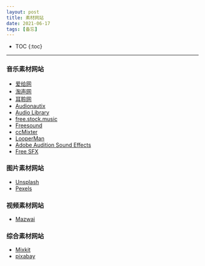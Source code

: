 ```yaml
---
layout: post
title: 素材网站
date: 2021-06-17
tags: [备忘]
---
```


* TOC
{:toc}

---

### 音乐素材网站
+ [爱给网](http://www.aigei.com/)
+ [淘声网](https://www.tosound.com)
+ [耳聆网](https://www.ear0.com)
+ [Audionautix](https://audionautix.com/)
+ [Audio Library](https://www.audiolibrary.com.co)
+ [free.stock.music](https://www.free-stock-music.com)
+ [Freesound](https://freesound.org)
+ [ccMixter](http://ccmixter.org)
+ [LooperMan](https://www.looperman.com)
+ [Adobe Audition Sound Effects](https://www.adobe.com/products/audition/offers/AdobeAuditionDLCSFX.html)
+ [Free SFX](https://www.freesfx.co.uk)

### 图片素材网站
+ [Unsplash](https://unsplash.com/)
+ [Pexels](https://www.pexels.com/zh-cn/)

### 视频素材网站
+ [Mazwai](http://mazwai.com)

### 综合素材网站
+ [Mixkit](https://mixkit.co/)
+ [pixabay](https://pixabay.com/zh/)